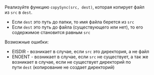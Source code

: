 Реализуйте функцию `copySync(src, dest)`, которая копирует файл из `src` в `dest`.

-   Если `dest` это путь до папки, то имя файла берется из `src`
-   Если `dest` это путь до файла (существующего или нет), то его содержимое становится равным `src`

Возможные ошибки:

-   EISDIR - возникает в случае, если `src` это директория, а не файл
-   ENOENT - возникает в случае, если `src` не существует, а так же возникает в случае, если не существует директорий по пути `dest` (копирование не создает директорий)